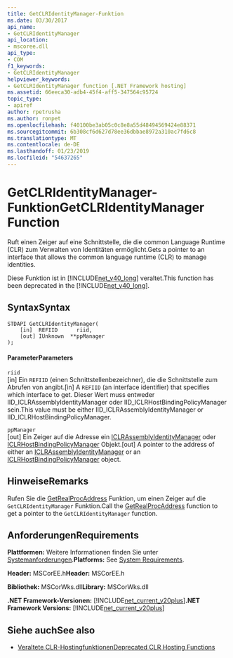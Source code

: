 ```yaml
---
title: GetCLRIdentityManager-Funktion
ms.date: 03/30/2017
api_name:
- GetCLRIdentityManager
api_location:
- mscoree.dll
api_type:
- COM
f1_keywords:
- GetCLRIdentityManager
helpviewer_keywords:
- GetCLRIdentityManager function [.NET Framework hosting]
ms.assetid: 66eeca30-adb4-45f4-aff5-347564c95724
topic_type:
- apiref
author: rpetrusha
ms.author: ronpet
ms.openlocfilehash: f40100be3ab05c0c8e8a55d48494569424e88371
ms.sourcegitcommit: 6b308cf6d627d78ee36dbbae8972a310ac7fd6c8
ms.translationtype: MT
ms.contentlocale: de-DE
ms.lasthandoff: 01/23/2019
ms.locfileid: "54637265"
---
```

# <a name="getclridentitymanager-function"></a><span data-ttu-id="2ba46-102">GetCLRIdentityManager-Funktion</span><span class="sxs-lookup"><span data-stu-id="2ba46-102">GetCLRIdentityManager Function</span></span>
<span data-ttu-id="2ba46-103">Ruft einen Zeiger auf eine Schnittstelle, die die common Language Runtime (CLR) zum Verwalten von Identitäten ermöglicht.</span><span class="sxs-lookup"><span data-stu-id="2ba46-103">Gets a pointer to an interface that allows the common language runtime (CLR) to manage identities.</span></span>  
  
 <span data-ttu-id="2ba46-104">Diese Funktion ist in [!INCLUDE[net_v40_long](../../../../includes/net-v40-long-md.md)] veraltet.</span><span class="sxs-lookup"><span data-stu-id="2ba46-104">This function has been deprecated in the [!INCLUDE[net_v40_long](../../../../includes/net-v40-long-md.md)].</span></span>  
  
## <a name="syntax"></a><span data-ttu-id="2ba46-105">Syntax</span><span class="sxs-lookup"><span data-stu-id="2ba46-105">Syntax</span></span>  
  
```  
STDAPI GetCLRIdentityManager(  
    [in]  REFIID      riid,  
    [out] IUnknown  **ppManager  
);  
```  
  
#### <a name="parameters"></a><span data-ttu-id="2ba46-106">Parameter</span><span class="sxs-lookup"><span data-stu-id="2ba46-106">Parameters</span></span>  
 `riid`  
 <span data-ttu-id="2ba46-107">[in] Ein `REFIID` (einen Schnittstellenbezeichner), die die Schnittstelle zum Abrufen von angibt.</span><span class="sxs-lookup"><span data-stu-id="2ba46-107">[in] A `REFIID` (an interface identifier) that specifies which interface to get.</span></span> <span data-ttu-id="2ba46-108">Dieser Wert muss entweder IID_ICLRAssemblyIdentityManager oder IID_ICLRHostBindingPolicyManager sein.</span><span class="sxs-lookup"><span data-stu-id="2ba46-108">This value must be either IID_ICLRAssemblyIdentityManager or IID_ICLRHostBindingPolicyManager.</span></span>  
  
 `ppManager`  
 <span data-ttu-id="2ba46-109">[out] Ein Zeiger auf die Adresse ein [ICLRAssemblyIdentityManager](../../../../docs/framework/unmanaged-api/hosting/iclrassemblyidentitymanager-interface.md) oder [ICLRHostBindingPolicyManager](../../../../docs/framework/unmanaged-api/hosting/iclrhostbindingpolicymanager-interface.md) Objekt.</span><span class="sxs-lookup"><span data-stu-id="2ba46-109">[out] A pointer to the address of either an [ICLRAssemblyIdentityManager](../../../../docs/framework/unmanaged-api/hosting/iclrassemblyidentitymanager-interface.md) or an [ICLRHostBindingPolicyManager](../../../../docs/framework/unmanaged-api/hosting/iclrhostbindingpolicymanager-interface.md) object.</span></span>  
  
## <a name="remarks"></a><span data-ttu-id="2ba46-110">Hinweise</span><span class="sxs-lookup"><span data-stu-id="2ba46-110">Remarks</span></span>  
 <span data-ttu-id="2ba46-111">Rufen Sie die [GetRealProcAddress](../../../../docs/framework/unmanaged-api/hosting/getrealprocaddress-function.md) Funktion, um einen Zeiger auf die `GetCLRIdentityManager` Funktion.</span><span class="sxs-lookup"><span data-stu-id="2ba46-111">Call the [GetRealProcAddress](../../../../docs/framework/unmanaged-api/hosting/getrealprocaddress-function.md) function to get a pointer to the `GetCLRIdentityManager` function.</span></span>  
  
## <a name="requirements"></a><span data-ttu-id="2ba46-112">Anforderungen</span><span class="sxs-lookup"><span data-stu-id="2ba46-112">Requirements</span></span>  
 <span data-ttu-id="2ba46-113">**Plattformen:** Weitere Informationen finden Sie unter [Systemanforderungen](../../../../docs/framework/get-started/system-requirements.md).</span><span class="sxs-lookup"><span data-stu-id="2ba46-113">**Platforms:** See [System Requirements](../../../../docs/framework/get-started/system-requirements.md).</span></span>  
  
 <span data-ttu-id="2ba46-114">**Header:** MSCorEE.h</span><span class="sxs-lookup"><span data-stu-id="2ba46-114">**Header:** MSCorEE.h</span></span>  
  
 <span data-ttu-id="2ba46-115">**Bibliothek:** MSCorWks.dll</span><span class="sxs-lookup"><span data-stu-id="2ba46-115">**Library:** MSCorWks.dll</span></span>  
  
 <span data-ttu-id="2ba46-116">**.NET Framework-Versionen:** [!INCLUDE[net_current_v20plus](../../../../includes/net-current-v20plus-md.md)]</span><span class="sxs-lookup"><span data-stu-id="2ba46-116">**.NET Framework Versions:** [!INCLUDE[net_current_v20plus](../../../../includes/net-current-v20plus-md.md)]</span></span>  
  
## <a name="see-also"></a><span data-ttu-id="2ba46-117">Siehe auch</span><span class="sxs-lookup"><span data-stu-id="2ba46-117">See also</span></span>
- [<span data-ttu-id="2ba46-118">Veraltete CLR-Hostingfunktionen</span><span class="sxs-lookup"><span data-stu-id="2ba46-118">Deprecated CLR Hosting Functions</span></span>](../../../../docs/framework/unmanaged-api/hosting/deprecated-clr-hosting-functions.md)
